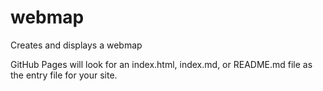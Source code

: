 # webmap
Creates and displays a webmap

GitHub Pages will look for an index.html, index.md, or README.md file as the entry file for your site.
